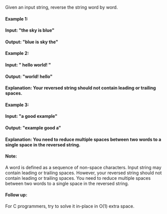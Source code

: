Given an input string, reverse the string word by word.

 
#### Example 1:

#### Input: "the sky is blue"
#### Output: "blue is sky the"
#### Example 2:

#### Input: "  hello world!  "
#### Output: "world! hello"
#### Explanation: Your reversed string should not contain leading or trailing spaces.
#### Example 3:

#### Input: "a good   example"
#### Output: "example good a"
#### Explanation: You need to reduce multiple spaces between two words to a single space in the reversed string.
 

#### Note:

A word is defined as a sequence of non-space characters.
Input string may contain leading or trailing spaces. However, your reversed string should not contain leading or trailing spaces.
You need to reduce multiple spaces between two words to a single space in the reversed string.
 

#### Follow up:

For C programmers, try to solve it in-place in O(1) extra space.

